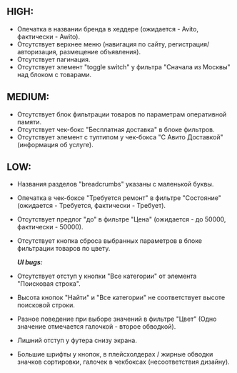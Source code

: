 ## HIGH:
- Опечатка в названии бренда в хеддере (ожидается - Avito, фактически - Awito).
- Отсутствует верхнее меню (навигация по сайту, регистрация/авторизация, размещение объявления).
- Отсутствует пагинация.
- Отсутствует элемент "toggle switch" у фильтра "Сначала из Москвы" над блоком с товарами.
## MEDIUM:
- Отсутствует блок фильтрации товаров по параметрам оперативной памяти.
- Отсутствует чек-бокс "Бесплатная доставка" в блоке фильтров.
- Отсутствует элемент с тултипом у чек-бокса "С Авито Доставкой" (информация об услуге). 
## LOW:
- Названия разделов "breadcrumbs" указаны с маленькой буквы.
- Опечатка в чек-боксе "Требуется ремонт" в фильтре "Состояние" (ожидается - Требуется, фактически - Требует).
- Отсутствует предлог "до" в фильтре "Цена" (ожидается - до 50000, фактически - 50000).
- Отсутствует кнопка сброса выбранных параметров в блоке фильтрации товаров по цвету.

  ***UI bugs:***
- Отсутствует отступ у кнопки "Все категории" от элемента "Поисковая строка".
- Высота кнопок "Найти" и "Все категории" не соответствует высоте поисковой строки.
- Разное поведение при выборе значений в фильтре "Цвет" (Одно значение отмечается галочкой - второе обводкой).
- Лишний отступ у футера снизу экрана. 
- Большие шрифты у кнопок, в плейсхолдерах / жирные обводки значков сортировки, галочек в чекбоксах (несоответствия дизайну). 
